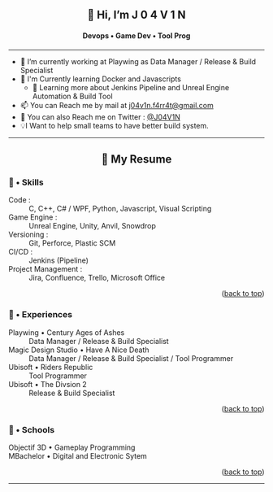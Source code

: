 <a name="readme-top"></a>

<h2 align="center">👋 Hi, I’m J 0 4 V 1 N</h2>
<h4 align="center"> Devops • Game Dev • Tool Prog </h4>
  
  ---
  
 - 🔭 I’m currently working at Playwing as Data Manager / Release & Build Specialist
 - 🌱 I'm Currently learning Docker and Javascripts
     - 🌱 Learning more about Jenkins Pipeline and Unreal Engine Automation & Build Tool
 - 📫 You can Reach me by mail at j04v1n.f4rr4t@gmail.com
 - 💬 You can also Reach me on Twitter : [@J04V1N](https://twitter.com/J04V1N)
 - 💡I Want to help small teams to have better build system.
  
---

<h2 align="center"> 📄 My Resume </h2> 

<h3> 💪 • Skills </h3>

<dl>
    <dt>Code :</dt>
    <dd>C, C++, C# / WPF, Python, Javascript, Visual Scripting</dd>
    <dt>Game Engine :</dt>
    <dd>Unreal Engine, Unity, Anvil, Snowdrop</dd>
    <dt>Versioning :</dt>
    <dd>Git, Perforce, Plastic SCM</dd>
    <dt>CI/CD :</dt>
    <dd>Jenkins (Pipeline)</dd>
    <dt>Project Management :</dt>
    <dd>Jira, Confluence, Trello, Microsoft Office</dd>
</dl>

<p align="right">(<a href="#readme-top">back to top</a>)</p>

<h3> 💼 • Experiences </h3>

<dl>
    <dt>Playwing • Century Ages of Ashes</dt>
    <dd>Data Manager / Release & Build Specialist</dd>
    <dt>Magic Design Studio • Have A Nice Death</dt>
    <dd>Data Manager / Release & Build Specialist / Tool Programmer</dd>
    <dt>Ubisoft • Riders Republic</dt>
    <dd>Tool Programmer</dd>
    <dt>Ubisoft • The Divsion 2</dt>
    <dd>Release & Build Specialist</dd>
</dl>

<p align="right">(<a href="#readme-top">back to top</a>)</p>

<h3> 🏫 • Schools </h3>

<dl>
    <dt>Objectif 3D • Gameplay Programming</dt>
    <dt>MBachelor • Digital and Electronic Sytem</dt>
</dl>

<p align="right">(<a href="#readme-top">back to top</a>)</p>

---
<!---
J04V1N/J04V1N is a ✨ special ✨ repository because its `README.md` (this file) appears on your GitHub profile.
You can click the Preview link to take a look at your changes.
--->
